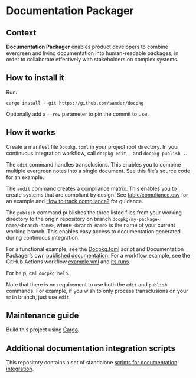 # Documentation Packager

## Context

<!-- Start transclusion: notes/evergreen/Documentation Packager.md -->
**Documentation Packager** enables product developers to combine evergreen and living documentation into human-readable packages, in order to collaborate effectively with stakeholders on complex systems.
<!-- End transclusion -->

## How to install it

<!-- Start transclusion: notes/evergreen/How to install?.md -->
Run:

```
cargo install --git https://github.com/sander/docpkg
```

Optionally add a `--rev` parameter to pin the commit to use.
<!-- End transclusion -->

## How it works

<!-- Start transclusion: notes/evergreen/How to use?.md -->
Create a manifest file `Docpkg.toml` in your project root directory. In your continuous integration workflow, call `docpkg edit .` and `docpkg publish .`.

The `edit` command handles transclusions. This enables you to combine multiple evergreen notes into a single document. See this file’s source code for an example.

The `audit` command creates a compliance matrix. This enables you to create systems that are compliant by design. See [table/compliance.csv](table/compliance.csv) for an example and [How to track compliance?](notes/evergreen/How%20to%20track%20compliance%20data%3F.md) for guidance.

The `publish` command publishes the three listed files from your working directory to the origin repository on branch `docpkg/my-package-name/<branch-name>`, where `<branch-name>` is the name of your current working branch. This enables easy access to documentation generated during continuous integration.

For a functional example, see the [Docpkg.toml](https://github.com/sander/docpkg/blob/main/Docpkg.toml) script and Documentation Packager’s own [published documentation](https://github.com/sander/docpkg/blob/docpkg/docpkg/main/README.md#readme). For a workflow example, see the GitHub Actions workflow [example.yml](https://github.com/sander/docpkg/blob/main/.github/workflows/example.yml) and [its runs](https://github.com/sander/docpkg/actions/workflows/example.yml).

For help, call `docpkg help`.

Note that there is no requirement to use both the `edit` and `publish` commands. For example, if you wish to only process transclusions on your `main` branch, just use `edit`.
<!-- End transclusion -->

## Maintenance guide

<!-- Start transclusion: notes/evergreen/How to maintain?.md -->
Build this project using [Cargo](https://doc.rust-lang.org/cargo/).
<!-- End transclusion -->

## Additional documentation integration scripts

This repository contains a set of standalone [scripts for documentation integration](scripts/README.md).
